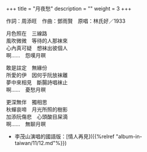 +++
title = "月夜愁"
description = ""
weight = 3
+++

作詞：周添旺　作曲：鄧雨賢　原唱：林氏好／1933

月色照在　三線路  
風吹微微　等待的人那袜來  
心內真可疑　想袜出彼個人  
啊……　怨嘆月暝  

敢是註定　無緣份  
所愛的伊　因何乎阮放袜離  
夢中來相見　斷腸詩唱袜止  
啊……　憂愁月暝  

更深無伴　獨相思  
秋蟬哀啼　月光所照的樹影  
加添阮傷悲　心頭酸目屎滴  
啊……　無聊月暝

* 李茂山演唱的國語版：[情人再見]({{%relref "album-in-taiwan/11/12.md"%}}) 


